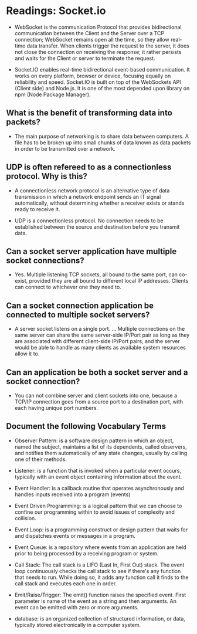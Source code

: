 # Readings: Socket.io

* WebSocket is the communication Protocol that provides bidirectional communication between the Client and the Server over a TCP connection; WebSocket remains open all the time, so they allow real-time data transfer. When clients trigger the request to the server, it does not close the connection on receiving the response; it rather persists and waits for the Client or server to terminate the request.

* Socket.IO enables real-time bidirectional event-based communication. It works on every platform, browser or device, focusing equally on reliability and speed. Socket.IO is built on top of the WebSockets API (Client side) and Node.js. It is one of the most depended upon library on npm (Node Package Manager).

## What is the benefit of transforming data into packets?

* The main purpose of networking is to share data between computers. A file has to be broken up into small chunks of data known as data packets in order to be transmitted over a network.

## UDP is often refereed to as a connectionless protocol. Why is this?

* A connectionless network protocol is an alternative type of data transmission in which a network endpoint sends an IT signal automatically, without determining whether a receiver exists or stands ready to receive it.

* UDP is a connectionless protocol. No connection needs to be established between the source and destination before you transmit data.

## Can a socket server application have multiple socket connections?

* Yes. Multiple listening TCP sockets, all bound to the same port, can co-exist, provided they are all bound to different local IP addresses. Clients can connect to whichever one they need to.

## Can a socket connection application be connected to multiple socket servers?

* A server socket listens on a single port. ... Multiple connections on the same server can share the same server-side IP/Port pair as long as they are associated with different client-side IP/Port pairs, and the server would be able to handle as many clients as available system resources allow it to.

## Can an application be both a socket server and a socket connection?

* You can not combine server and client sockets into one, because a TCP/IP connection goes from a source port to a destination port, with each having unique port numbers.

## Document the following Vocabulary Terms

* Observer Pattern: is a software design pattern in which an object, named the subject, maintains a list of its dependents, called observers, and notifies them automatically of any state changes, usually by calling one of their methods.

* Listener: is a function that is invoked when a particular event occurs, typically with an event object containing information about the event.

* Event Handler: is a callback routine that operates asynchronously and handles inputs received into a program (events)

* Event Driven Programming:  is a logical pattern that we can choose to confine our programming within to avoid issues of complexity and collision.

* Event Loop: is a programming construct or design pattern that waits for and dispatches events or messages in a program.

* Event Queue: is a repository where events from an application are held prior to being processed by a receiving program or system.

* Call Stack: The call stack is a LIFO (Last In, First Out) stack. The event loop continuously checks the call stack to see if there's any function that needs to run. While doing so, it adds any function call it finds to the call stack and executes each one in order.

* Emit/Raise/Trigger: The emit() function raises the specified event. First parameter is name of the event as a string and then arguments. An event can be emitted with zero or more arguments.

* database: is an organized collection of structured information, or data, typically stored electronically in a computer system.
